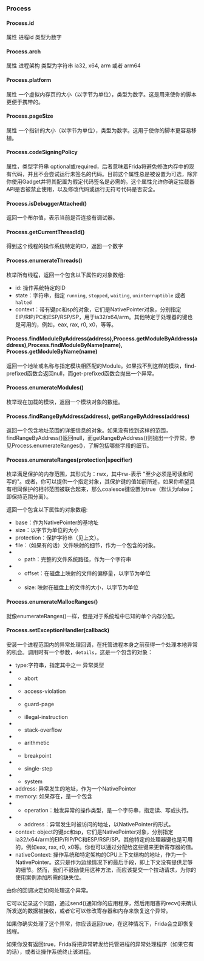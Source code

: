 ### Process

#### Process.id

属性 进程id 类型为数字

#### Process.arch

属性 进程架构 类型为字符串 ia32, x64, arm 或者 arm64

#### Process.platform 

属性 一个虚拟内存页的大小（以字节为单位），类型为数字。这是用来使你的脚本更便于携带的。

#### Process.pageSize

属性  一个指针的大小（以字节为单位），类型为数字。这用于使你的脚本更容易移植。

#### Process.codeSigningPolicy

属性，类型字符串 optional或required，后者意味着Frida将避免修改内存中的现有代码，并且不会尝试运行未签名的代码。目前这个属性总是被设置为可选，除非你使用Gadget并将其配置为假定代码签名是必需的。这个属性允许你确定拦截器API是否被禁止使用，以及修改代码或运行无符号代码是否安全。

#### Process.isDebuggerAttached()

返回一个布尔值，表示当前是否连接有调试器。

#### Process.getCurrentThreadId()

得到这个线程的操作系统特定的ID，返回一个数字

#### Process.enumerateThreads()

枚举所有线程，返回一个包含以下属性的对象数组:
- id: 操作系统特定的ID
- state：字符串，指定 `running`, `stopped`, `waiting`, `uninterruptible` 或者 `halted`
- context：带有键pc和sp的对象，它们是NativePointer对象，分别指定EIP/RIP/PC和ESP/RSP/SP，用于ia32/x64/arm。其他特定于处理器的键也是可用的，例如，eax, rax, r0, x0，等等。

#### Process.findModuleByAddress(address),Process.getModuleByAddress(address),Process.findModuleByName(name), Process.getModuleByName(name)

返回一个地址或名称与指定模块相匹配的Module。如果找不到这样的模块，find-prefixed函数会返回null，而get-prefixed函数会抛出一个异常。

#### Process.enumerateModules()

枚举现在加载的模块，返回一个模块对象的数组。

#### Process.findRangeByAddress(address), getRangeByAddress(address)

返回一个包含地址范围的详细信息的对象。如果没有找到这样的范围，findRangeByAddress()返回null，而getRangeByAddress()则抛出一个异常。参见Process.enumerateRanges()，了解包括哪些字段的细节。

#### Process.enumerateRanges(protection|specifier)

枚举满足保护的内存范围，其形式为：rwx，其中rw-表示 "至少必须是可读和可写的"。或者，你可以提供一个指定对象，其保护键的值如前所述，如果你希望具有相同保护的相邻范围被联合起来，那么coalesce键设置为true（默认为false；即保持范围分离）。

返回一个包含以下属性的对象数组:
- base：作为NativePointer的基地址
- size：以字节为单位的大小
- protection：保护字符串（见上文）。
- file：（如果有的话）文件映射的细节，作为一个包含的对象。
- - path：完整的文件系统路径，作为一个字符串
- - offset：在磁盘上映射的文件的偏移量，以字节为单位
- - size: 映射在磁盘上的文件的大小，以字节为单位

#### Process.enumerateMallocRanges()

就像enumerateRanges()一样，但是对于系统堆中已知的单个内存分配。

#### Process.setExceptionHandler(callback)

安装一个进程范围内的异常处理回调，在托管进程本身之前获得一个处理本地异常的机会。调用时有一个参数，`details`，这是一个包含的对象：

- type:字符串，指定其中之一 异常类型
- - abort
- - access-violation
- - guard-page
- - illegal-instruction
- - stack-overflow
- - arithmetic
- - breakpoint
- - single-step
- - system
- address: 异常发生的地址，作为一个NativePointer
- memory: 如果存在，是一个包含
- - operation：触发异常的操作类型，是一个字符串，指定读、写或执行。
- - address：异常发生时被访问的地址，以NativePointer的形式。
- context: object的键pc和sp，它们是NativePointer对象，分别指定ia32/x64/arm的EIP/RIP/PC和ESP/RSP/SP。其他特定的处理器键也是可用的，例如eax, rax, r0, x0等。你也可以通过分配给这些键来更新寄存器的值。
- nativeContext: 操作系统和特定架构的CPU上下文结构的地址，作为一个NativePointer。这只是作为边缘情况下的最后手段，即上下文没有提供足够的细节。然而，我们不鼓励使用这种方法，而应该提交一个拉动请求，为你的使用案例添加所需的缺失位。

由你的回调决定如何处理这个异常。

它可以记录这个问题，通过send()通知你的应用程序，然后用阻塞的recv()来确认所发送的数据被接收，或者它可以修改寄存器和内存来恢复这个异常。

如果你确实处理了这个异常，你应该返回true，在这种情况下，Frida会立即恢复线程。

如果你没有返回true，Frida将把异常转发给托管进程的异常处理程序（如果它有的话），或者让操作系统终止该进程。